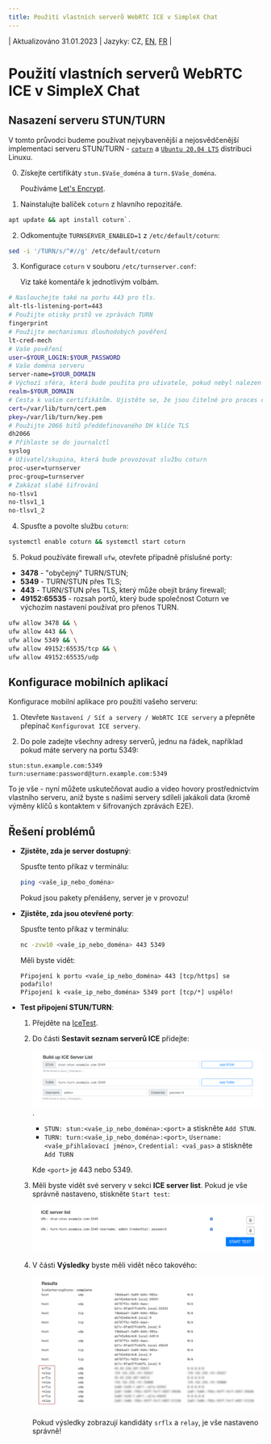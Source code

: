 ```yaml
---
title: Použití vlastních serverů WebRTC ICE v SimpleX Chat
---
```

| Aktualizováno 31.01.2023 | Jazyky: CZ, [EN](/docs/WEBRTC.md), [FR](/docs/lang/fr/WEBRTC.md) |

# Použití vlastních serverů WebRTC ICE v SimpleX Chat

## Nasazení serveru STUN/TURN

V tomto průvodci budeme používat nejvybavenější a nejosvědčenější implementaci serveru STUN/TURN - [`coturn`](https://github.com/coturn/coturn) a [`Ubuntu 20.04 LTS`](https://ubuntu.com/download/server) distribuci Linuxu.

0. Získejte certifikáty `stun.$Vaše_doména` a `turn.$Vaše_doména`.

   Používáme [Let's Encrypt](https://letsencrypt.org/getting-started/).

1. Nainstalujte balíček `coturn` z hlavního repozitáře.

```sh
apt update && apt install coturn`.
```

2. Odkomentujte `TURNSERVER_ENABLED=1` z `/etc/default/coturn`:

```sh
sed -i '/TURN/s/^#//g' /etc/default/coturn
```

3. Konfigurace `coturn` v souboru `/etc/turnserver.conf`:

   Viz také komentáře k jednotlivým volbám.

```sh
# Naslouchejte také na portu 443 pro tls.
alt-tls-listening-port=443
# Použijte otisky prstů ve zprávách TURN
fingerprint
# Použijte mechanismus dlouhodobých pověření
lt-cred-mech
# Vaše pověření
user=$YOUR_LOGIN:$YOUR_PASSWORD
# Vaše doména serveru
server-name=$YOUR_DOMAIN
# Výchozí sféra, která bude použita pro uživatele, pokud nebyl nalezen explicitní vztah origin/realm
realm=$YOUR_DOMAIN
# Cesta k vašim certifikátům. Ujistěte se, že jsou čitelné pro proces cotun user/group
cert=/var/lib/turn/cert.pem
pkey=/var/lib/turn/key.pem
# Použijte 2066 bitů předdefinovaného DH klíče TLS
dh2066
# Přihlaste se do journalctl
syslog
# Uživatel/skupina, která bude provozovat službu coturn
proc-user=turnserver
proc-group=turnserver
# Zakázat slabé šifrování
no-tlsv1
no-tlsv1_1
no-tlsv1_2
```

4. Spusťte a povolte službu `coturn`:

```sh
systemctl enable coturn && systemctl start coturn
```

5. Pokud používáte firewall `ufw`, otevřete případně příslušné porty:

- **3478** - "obyčejný" TURN/STUN;
- **5349** - TURN/STUN přes TLS;
- **443** - TURN/STUN přes TLS, který může obejít brány firewall;
- **49152:65535** - rozsah portů, který bude společnost Coturn ve výchozím nastavení používat pro přenos TURN.

```sh
ufw allow 3478 && \
ufw allow 443 && \
ufw allow 5349 && \
ufw allow 49152:65535/tcp && \
ufw allow 49152:65535/udp
```

## Konfigurace mobilních aplikací

Konfigurace mobilní aplikace pro použití vašeho serveru:

1. Otevřete `Nastavení / Síť a servery / WebRTC ICE servery` a přepněte přepínač `Konfigurovat ICE servery`.

2. Do pole zadejte všechny adresy serverů, jednu na řádek, například pokud máte servery na portu 5349:

```
stun:stun.example.com:5349
turn:username:password@turn.example.com:5349
```

To je vše - nyní můžete uskutečňovat audio a video hovory prostřednictvím vlastního serveru, aniž byste s našimi servery sdíleli jakákoli data (kromě výměny klíčů s kontaktem v šifrovaných zprávách E2E).

## Řešení problémů

- **Zjistěte, zda je server dostupný**:

  Spusťte tento příkaz v terminálu:

  ```sh
  ping <vaše_ip_nebo_doména>
  ```

  Pokud jsou pakety přenášeny, server je v provozu!

- **Zjistěte, zda jsou otevřené porty**:

  Spusťte tento příkaz v terminálu:

  ```sh
  nc -zvw10 <vaše_ip_nebo_doména> 443 5349
  ```

  Měli byste vidět:

  ```
  Připojení k portu <vaše_ip_nebo_doména> 443 [tcp/https] se podařilo!
  Připojení k <vaše_ip_nebo_doména> 5349 port [tcp/*] uspělo!
  ```

- **Test připojení STUN/TURN**:

  1. Přejděte na [IceTest](https://icetest.info/).

  2. Do části **Sestavit seznam serverů ICE** přidejte:

     <img src="/docs/stun_1.png">.

     - `STUN: stun:<vaše_ip_nebo_doména>:<port>` a stiskněte `Add STUN`.
     - `TURN: turn:<vaše_ip_nebo_doména>:<port>`, `Username: <vaše_přihlašovací jméno>`, `Credential: <vaš_pas>` a stiskněte `Add TURN`

     Kde `<port>` je 443 nebo 5349.

  3. Měli byste vidět své servery v sekci **ICE server list**. Pokud je vše správně nastaveno, stiskněte `Start test`:

     <img src="/docs/stun_2.png">

  4. V části **Výsledky** byste měli vidět něco takového:

     <img src="/docs/stun_3.png">

     Pokud výsledky zobrazují kandidáty `srflx` a `relay`, je vše nastaveno správně!
